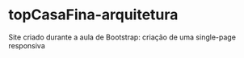 # topCasaFina-arquitetura
 Site criado durante a aula de Bootstrap: criação de uma single-page  responsiva
